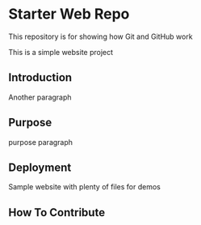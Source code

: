 # Starter Web Repo

This repository is for showing how Git and GitHub work

This is a simple website project

## Introduction
Another paragraph

## Purpose
purpose paragraph

## Deployment

Sample website with plenty of files for demos

## How To Contribute